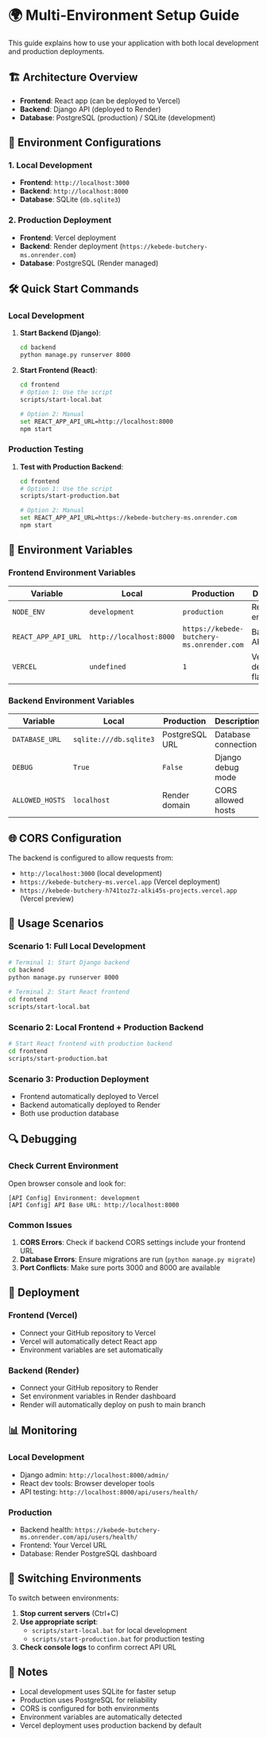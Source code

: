 # 🌍 Multi-Environment Setup Guide

This guide explains how to use your application with both local development and production deployments.

## 🏗️ **Architecture Overview**

- **Frontend**: React app (can be deployed to Vercel)
- **Backend**: Django API (deployed to Render)
- **Database**: PostgreSQL (production) / SQLite (development)

## 🚀 **Environment Configurations**

### 1. **Local Development**
- **Frontend**: `http://localhost:3000`
- **Backend**: `http://localhost:8000`
- **Database**: SQLite (`db.sqlite3`)

### 2. **Production Deployment**
- **Frontend**: Vercel deployment
- **Backend**: Render deployment (`https://kebede-butchery-ms.onrender.com`)
- **Database**: PostgreSQL (Render managed)

## 🛠️ **Quick Start Commands**

### **Local Development**

1. **Start Backend (Django)**:
   ```bash
   cd backend
   python manage.py runserver 8000
   ```

2. **Start Frontend (React)**:
   ```bash
   cd frontend
   # Option 1: Use the script
   scripts/start-local.bat
   
   # Option 2: Manual
   set REACT_APP_API_URL=http://localhost:8000
   npm start
   ```

### **Production Testing**

1. **Test with Production Backend**:
   ```bash
   cd frontend
   # Option 1: Use the script
   scripts/start-production.bat
   
   # Option 2: Manual
   set REACT_APP_API_URL=https://kebede-butchery-ms.onrender.com
   npm start
   ```

## 🔧 **Environment Variables**

### **Frontend Environment Variables**

| Variable | Local | Production | Description |
|----------|-------|------------|-------------|
| `NODE_ENV` | `development` | `production` | React environment |
| `REACT_APP_API_URL` | `http://localhost:8000` | `https://kebede-butchery-ms.onrender.com` | Backend API URL |
| `VERCEL` | `undefined` | `1` | Vercel deployment flag |

### **Backend Environment Variables**

| Variable | Local | Production | Description |
|----------|-------|------------|-------------|
| `DATABASE_URL` | `sqlite:///db.sqlite3` | PostgreSQL URL | Database connection |
| `DEBUG` | `True` | `False` | Django debug mode |
| `ALLOWED_HOSTS` | `localhost` | Render domain | CORS allowed hosts |

## 🌐 **CORS Configuration**

The backend is configured to allow requests from:
- `http://localhost:3000` (local development)
- `https://kebede-butchery-ms.vercel.app` (Vercel deployment)
- `https://kebede-butchery-h741toz7z-alki45s-projects.vercel.app` (Vercel preview)

## 📱 **Usage Scenarios**

### **Scenario 1: Full Local Development**
```bash
# Terminal 1: Start Django backend
cd backend
python manage.py runserver 8000

# Terminal 2: Start React frontend
cd frontend
scripts/start-local.bat
```

### **Scenario 2: Local Frontend + Production Backend**
```bash
# Start React frontend with production backend
cd frontend
scripts/start-production.bat
```

### **Scenario 3: Production Deployment**
- Frontend automatically deployed to Vercel
- Backend automatically deployed to Render
- Both use production database

## 🔍 **Debugging**

### **Check Current Environment**
Open browser console and look for:
```
[API Config] Environment: development
[API Config] API Base URL: http://localhost:8000
```

### **Common Issues**

1. **CORS Errors**: Check if backend CORS settings include your frontend URL
2. **Database Errors**: Ensure migrations are run (`python manage.py migrate`)
3. **Port Conflicts**: Make sure ports 3000 and 8000 are available

## 🚀 **Deployment**

### **Frontend (Vercel)**
- Connect your GitHub repository to Vercel
- Vercel will automatically detect React app
- Environment variables are set automatically

### **Backend (Render)**
- Connect your GitHub repository to Render
- Set environment variables in Render dashboard
- Render will automatically deploy on push to main branch

## 📊 **Monitoring**

### **Local Development**
- Django admin: `http://localhost:8000/admin/`
- React dev tools: Browser developer tools
- API testing: `http://localhost:8000/api/users/health/`

### **Production**
- Backend health: `https://kebede-butchery-ms.onrender.com/api/users/health/`
- Frontend: Your Vercel URL
- Database: Render PostgreSQL dashboard

## 🔄 **Switching Environments**

To switch between environments:

1. **Stop current servers** (Ctrl+C)
2. **Use appropriate script**:
   - `scripts/start-local.bat` for local development
   - `scripts/start-production.bat` for production testing
3. **Check console logs** to confirm correct API URL

## 📝 **Notes**

- Local development uses SQLite for faster setup
- Production uses PostgreSQL for reliability
- CORS is configured for both environments
- Environment variables are automatically detected
- Vercel deployment uses production backend by default 